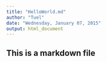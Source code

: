 ```yaml
---
title: "HelloWorld.md"
author: "Tuel"
date: "Wednesday, January 07, 2015"
output: html_document
---
```


## This is a markdown file